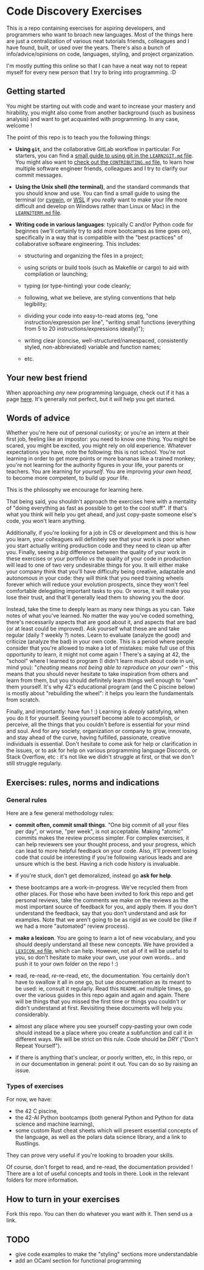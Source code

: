 # Code Discovery Exercises

This is a repo containing exercises for aspiring developers, and programmers who want to broach new languages. Most of the things here are just a centralization of various neat tutorials friends, colleagues and I have found, built, or used over the years. There's also a bunch of info/advice/opinions on code, languages, styling, and project organization.

I'm mostly putting this online so that I can have a neat way not to repeat myself for every new person that I try to bring into programming. :D



## Getting started

You might be starting out with code and want to increase your mastery and hirability, you might also come from another background (such as business analysis) and want to get acquainted with programming. In any case, welcome !

The point of this repo is to teach you the following things:

- **Using `git`**, and the collaborative GitLab workflow in particular. For starters, you can find a [small guide to using git in the `LEARN2GIT.md` file](https://github.com/Fulguritude/code-discovery-exercises/-/blob/master/LEARN2GIT.md). You might also want to [check out the `CONTRIBUTING.md` file](https://github.com/Fulguritude/code-discovery-exercises/-/blob/master/CONTRIBUTING.md), to learn how multiple software engineer friends, colleagues and I try to clarify our commit messages.

- **Using the Unix shell (the terminal)**, and the standard commands that you should know and use. You can find a small guide to using the terminal (or [cygwin](https://www.cygwin.com/), or [WSL](https://docs.microsoft.com/en-us/windows/wsl/about) if you *really* want to make your life more difficult and develop on Windows rather than Linux or Mac) in the [`LEARN2TERM.md` file](https://github.com/Fulguritude/code-discovery-exercises/-/blob/master/LEARN2TERM.md).

- **Writing code in various languages**: typically C and/or Python code for beginnes (we'll certainly try to add more bootcamps as time goes on), specifically in a way that is compatible with the "best practices" of collaborative software engineering. This includes: 

   - structuring and organizing the files in a project;

   - using scripts or build tools (such as Makefile or cargo) to aid with compilation or launching;

   - typing (or type-hinting) your code cleanly;

   - following, what we believe, are styling conventions that help legibility;

   - dividing your code into easy-to-read atoms (eg, "one instruction/expression per line", "writing small functions (everything from 5 to 20 instructions/expressions ideally)");

   - writing clear (concise, well-structured/namespaced, consistently styled, non-abbreviated) variable and function names;

   - etc.


## Your new best friend

When approaching *any* new programming language, check out if it has a page [here](https://learnxinyminutes.com/). It's generally not perfect, but it *will* help you get started.


## Words of advice

Whether you're here out of personal curiosity; or you're an intern at their first job, feeling like an impostor: you need to know one thing. You might be scared, you might be excited, you might rely on old experience. Whatever expectations you have, note the following: this is not school. You're not learning in order to get more points or more bananas like a trained monkey; you're not learning for the authority figures in your life, your parents or teachers. You are learning for *yourself*. You are improving *your own head*, to become more competent, to build up *your* life.

This is the philosophy we encourage for learning here.

That being said, you shouldn't approach the exercises here with a mentality of "doing everything as fast as possible to get to the cool stuff". If that's what you think will help you get ahead, and just copy-paste someone else's code, you won't learn anything.

Additionally, if you're looking for a job in CS or development and this is how you learn, your colleagues will definitely see that your work is poor when you start actually writing production code and they need to clean up after you. Finally, seeing a *big* difference between the quality of your work in these exercises or your portfolio *vs* the quality of your code in production will lead to one of two very undesirable things for you. It will either make your company think that you'll have difficulty being creative, adaptable and autonomous in your code: they will think that you need training wheels forever which will reduce your evolution prospects, since they won't feel comfortable delegating important tasks to you. Or worse, it will make you lose their trust, and that'll generally lead them to showing you the door.

Instead, take the time to deeply learn as many new things as you can. Take notes of what you've learned. No matter the way you've coded something, there's necessarily aspects that are good about it, and aspects that are bad (or at least could be improved). Ask yourself what these are and take regular (daily ? weekly ?) notes. Learn to evaluate (analyze the good) and criticize (analyze the bad) in your own code. This is a period where people consider that you're allowed to make a lot of mistakes: make full use of this opportunity to learn, it might not come again ! There's a saying at 42, the "school" where I learned to program (I didn't learn much about code in uni, mind you): "*cheating* means *not being able to reproduce on your own*" - this means that you should never hesitate to take inspiration from others and learn from them, but you should definitely learn things well enough to "own" them yourself. It's why 42's educational program (and the C piscine below) is mostly about "rebuilding the wheel": it helps you learn the fundamentals from scratch.

Finally, and importantly: have fun ! :) Learning is *deeply* satisfying, when you do it for yourself. Seeing yourself become able to accomplish, or perceive, all the things that you couldn't before is essential for your mind and soul. And for any society, organization or company to grow, innovate, and stay ahead of the curve, having fulfilled, passionate, creative individuals is essential. Don't hesitate to come ask for help or clarification in the issues, or to ask for help on various programming language Discords, or Stack Overflow, etc : it's not like we didn't struggle at first, or that we don't still struggle regularly.



## Exercises: rules, norms and indications

### General rules

Here are a few general methodology rules:

   - **commit often, commit small things**. "One big commit of all your files per day", or worse, "per week", is not acceptable. Making "atomic" commits makes the review process simpler. For complex exercises, it can help reviewers see your thought process, and your progress, which can lead to more helpful feedback on your code. Also, it'll prevent losing code that could be interesting if you're following various leads and are unsure which is the best. Having a rich code history is invaluable.

   - if you're stuck, don't get demoralized, instead go **ask for help**.

   - these bootcamps are a work-in-progress. We've recycled them from other places. For those who have been invited to fork this repo and get personal reviews, take the comments we make on the reviews as the most important source of feedback for you, and apply them. If you don't understand the feedback, say that you don't understand and ask for examples. Note that we aren't going to be as rigid as we could be (like if we had a more "automated" review process).

   - **make a lexicon**. You are going to learn a lot of new vocabulary, and you should deeply understand all these new concepts. We have provided a [`LEXICON.md` file](https://github.com/Fulguritude/code-discovery-exercises/-/blob/master/LEXICON.md), which can help. However, not all of it will be useful to you, so don't hesitate to make your own, use your own words... and push it to your own folder on the repo ! :)

   - read, re-read, *re*-re-read, etc, the documentation. You certainly don't have to swallow it all in one go, but use documentation as its meant to be used: ie, consult it regularly. Read this `README.md` multiple times, go over the various guides in this repo again and again and again. There will be things that you missed the first time or things you couldn't or didn't understand at first. Revisiting these documents will help you considerably.

   - almost any place where you see yourself copy-pasting your own code should instead be a place where you create a subfunction and call it in different ways. We will be strict on this rule. Code should be *DRY* ("Don't Repeat Yourself").

   - if there is anything that's unclear, or poorly written, etc, in this repo, or in our documentation in general: point it out. You can do so by raising an issue.



### Types of exercises

For now, we have:
- the 42 C piscine,
- the 42-AI Python bootcamps (both general Python and Python for data science and machine learning),
- some custom Rust cheat sheets which will present essential concepts of the language, as well as the polars data science library, and a link to Rustlings.

They can prove very useful if you're looking to broaden your skills.

Of course, don't forget to read, and re-read, the documentation provided ! There are a lot of useful concepts and tools in there. Look in the relevant folders for more information.


## How to turn in your exercises

Fork this repo. You can then do whatever you want with it. Then send us a link.




## TODO

- give code examples to make the "styling" sections more understandable
- add an OCaml section for functional programming
